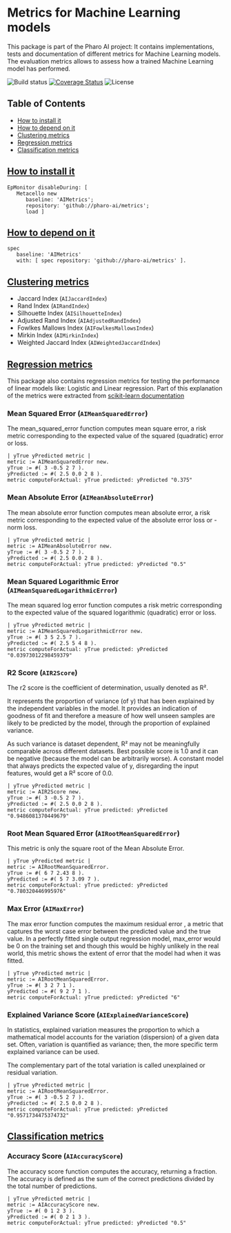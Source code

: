 # Metrics for Machine Learning models

This package is part of the Pharo AI project: It contains implementations, tests and documentation of different metrics for Machine Learning models. The evaluation metrics allows to assess how a trained Machine Learning model has performed.

![Build status](https://github.com/pharo-ai/metrics/workflows/CI/badge.svg)
[![Coverage Status](https://coveralls.io/repos/github/pharo-ai/metrics/badge.svg?branch=master)](https://coveralls.io/github/pharo-ai/metrics?branch=master)
![License](https://img.shields.io/badge/license-MIT-blue.svg)

## Table of Contents  
- [How to install it](#how-to-install-it)  
- [How to depend on it](#how-to-depend-on-it)
- [Clustering metrics](#clustering-metrics)
- [Regression metrics](#regression-metrics)
- [Classification metrics](#classification-metrics)


## [How to install it](#how-to-install-it)  

```smalltalk
EpMonitor disableDuring: [ 
   Metacello new
      baseline: 'AIMetrics';
      repository: 'github://pharo-ai/metrics';
      load ]
```

## [How to depend on it](#how-to-depend-on-it)

```smalltalk
spec 
   baseline: 'AIMetrics' 
   with: [ spec repository: 'github://pharo-ai/metrics' ].
```

## [Clustering metrics](#clustering-metrics)

- Jaccard Index (`AIJaccardIndex`)
- Rand Index (`AIRandIndex`)
- Silhouette Index (`AISilhouetteIndex`)
- Adjusted Rand Index (`AIAdjustedRandIndex`)
- Fowlkes Mallows Index (`AIFowlkesMallowsIndex`)
- Mirkin Index (`AIMirkinIndex`)
- Weighted Jaccard Index (`AIWeightedJaccardIndex`)


## [Regression metrics](#regression-metrics)

This package also contains regression metrics for testing the performance of linear models like: Logistic and Linear regression.
Part of this explanation of the metrics were extracted from [scikit-learn documentation](https://scikit-learn.org/stable/modules/model_evaluation.html)

### Mean Squared Error (`AIMeanSquaredError`)

The mean_squared_error function computes mean square error, a risk metric corresponding to the expected value of the squared (quadratic) error or loss.

```st
| yTrue yPredicted metric |
metric := AIMeanSquaredError new.
yTrue := #( 3 -0.5 2 7 ).
yPredicted := #( 2.5 0.0 2 8 ).
metric computeForActual: yTrue predicted: yPredicted "0.375"
```

### Mean Absolute Error (`AIMeanAbsoluteError`)

The mean absolute error function computes mean absolute error, a risk metric corresponding to the expected value of the absolute error loss or -norm loss.

```st
| yTrue yPredicted metric |
metric := AIMeanAbsoluteError new.
yTrue := #( 3 -0.5 2 7 ).
yPredicted := #( 2.5 0.0 2 8 ).
metric computeForActual: yTrue predicted: yPredicted "0.5"
```

### Mean Squared Logarithmic Error (`AIMeanSquaredLogarithmicError`)

The mean squared log error function computes a risk metric corresponding to the expected value of the squared logarithmic (quadratic) error or loss.

```st
| yTrue yPredicted metric |
metric := AIMeanSquaredLogarithmicError new.
yTrue := #( 3 5 2.5 7 ).
yPredicted := #( 2.5 5 4 8 ).
metric computeForActual: yTrue predicted: yPredicted "0.03973012298459379"
```

### R2 Score (`AIR2Score`)

The r2 score is the coefficient of determination, usually denoted as R².

It represents the proportion of variance (of y) that has been explained by the independent variables in the model.
It provides an indication of goodness of fit and therefore a measure of how well unseen samples are likely to be predicted by the model, through the proportion of explained variance.

As such variance is dataset dependent, R² may not be meaningfully comparable across different datasets.
Best possible score is 1.0 and it can be negative (because the model can be arbitrarily worse).
A constant model that always predicts the expected value of y, disregarding the input features, would get a R² score of 0.0.

```st
| yTrue yPredicted metric |
metric := AIR2Score new.
yTrue := #( 3 -0.5 2 7 ).
yPredicted := #( 2.5 0.0 2 8 ).
metric computeForActual: yTrue predicted: yPredicted "0.9486081370449679"
```

### Root Mean Squared Error (`AIRootMeanSquaredError`)

This metric is only the square root of the Mean Absolute Error.

```st
| yTrue yPredicted metric |
metric := AIRootMeanSquaredError.
yTrue := #( 6 7 2.43 8 ).
yPredicted := #( 5 7 3.09 7 ).
metric computeForActual: yTrue predicted: yPredicted "0.780320446995976"
```

### Max Error (`AIMaxError`)

The max error function computes the maximum residual error , a metric that captures the worst case error between the predicted value and the true value.
In a perfectly fitted single output regression model, max_error would be 0 on the training set and though this would be highly unlikely in the real world,
this metric shows the extent of error that the model had when it was fitted.

```st
| yTrue yPredicted metric |
metric := AIRootMeanSquaredError.
yTrue := #( 3 2 7 1 ).
yPredicted := #( 9 2 7 1 ).
metric computeForActual: yTrue predicted: yPredicted "6"
```

### Explained Variance Score (`AIExplainedVarianceScore`)

In statistics, explained variation measures the proportion to which a mathematical model accounts for the variation (dispersion) of a given data set. Often, variation is quantified as variance; then, the more specific term explained variance can be used.

The complementary part of the total variation is called unexplained or residual variation.

```st
| yTrue yPredicted metric |
metric := AIRootMeanSquaredError.
yTrue := #( 3 -0.5 2 7 ).
yPredicted := #( 2.5 0.0 2 8 ).
metric computeForActual: yTrue predicted: yPredicted "0.9571734475374732"
```

## [Classification metrics](#classification-metrics)

### Accuracy Score (`AIAccuracyScore`)

The accuracy score function computes the accuracy, returning a fraction. The accuracy is defined as the sum of the correct predictions divided by the total number of predictions.

```st
| yTrue yPredicted metric |
metric := AIAccuracyScore new.
yTrue := #( 0 1 2 3 ).
yPredicted := #( 0 2 1 3 ).
metric computeForActual: yTrue predicted: yPredicted "0.5"
```
